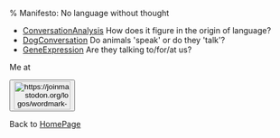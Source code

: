 % Manifesto: No language without thought

- [ConversationAnalysis](ConversationAnalysis.html) How does it figure in the origin of language?
- [DogConversation](DogConversation.html) Do animals 'speak' or do they 'talk'?
- [GeneExpression](GeneExpression.html) Are they talking to/for/at us?

Me at
<form action='https://mastodon.sdf.org/@drbean'>
<button type='submit' class='btn'>
<img src='./mastodon.svg'
alt='https://joinmastodon.org/logos/wordmark-black-text.svg'
style='width:100px;height:50px'/>
</button></form>

Back to [HomePage](HomePage.html)
